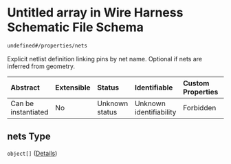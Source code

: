 # Untitled array in Wire Harness Schematic File Schema

```txt
undefined#/properties/nets
```

Explicit netlist definition linking pins by net name. Optional if nets are inferred from geometry.

| Abstract            | Extensible | Status         | Identifiable            | Custom Properties | Additional Properties | Access Restrictions | Defined In                                                              |
| :------------------ | :--------- | :------------- | :---------------------- | :---------------- | :-------------------- | :------------------ | :---------------------------------------------------------------------- |
| Can be instantiated | No         | Unknown status | Unknown identifiability | Forbidden         | Allowed               | none                | [schematic.schema.json\*](schematic.schema.json "open original schema") |

## nets Type

`object[]` ([Details](schematic-properties-nets-items.md))
